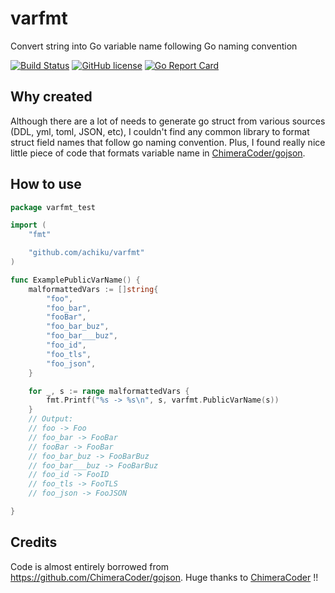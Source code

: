 # varfmt
Convert string into Go variable name following Go naming convention

[![Build Status](https://travis-ci.org/achiku/varfmt.svg?branch=master)](https://travis-ci.org/achiku/varfmt)
[![GitHub license](https://img.shields.io/badge/license-MIT-blue.svg)](https://raw.githubusercontent.com/achiku/varfmt/master/LICENSE)
[![Go Report Card](https://goreportcard.com/badge/github.com/achiku/varfmt)](https://goreportcard.com/report/github.com/achiku/varfmt)

## Why created

Although there are a lot of needs to generate go struct from various sources (DDL, yml, toml, JSON, etc), I couldn't find any common library to format struct field names that follow go naming convention. Plus, I found really nice little piece of code that formats variable name in [ChimeraCoder/gojson](https://github.com/ChimeraCoder/gojson).


## How to use

```go
package varfmt_test

import (
	"fmt"

	"github.com/achiku/varfmt"
)

func ExamplePublicVarName() {
	malformattedVars := []string{
		"foo",
		"foo_bar",
		"fooBar",
		"foo_bar_buz",
		"foo_bar___buz",
		"foo_id",
		"foo_tls",
		"foo_json",
	}

	for _, s := range malformattedVars {
		fmt.Printf("%s -> %s\n", s, varfmt.PublicVarName(s))
	}
	// Output:
	// foo -> Foo
	// foo_bar -> FooBar
	// fooBar -> FooBar
	// foo_bar_buz -> FooBarBuz
	// foo_bar___buz -> FooBarBuz
	// foo_id -> FooID
	// foo_tls -> FooTLS
	// foo_json -> FooJSON

}
```

## Credits

Code is almost entirely borrowed from https://github.com/ChimeraCoder/gojson. Huge thanks to [ChimeraCoder](https://github.com/ChimeraCoder) !!
